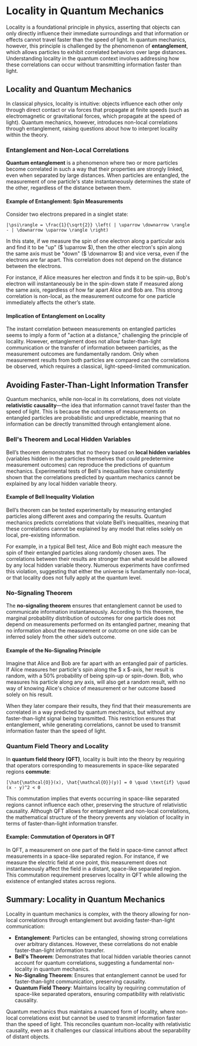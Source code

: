 # Locality in Quantum Mechanics

Locality is a foundational principle in physics, asserting that objects can only directly influence their immediate surroundings and that information or effects cannot travel faster than the speed of light. In quantum mechanics, however, this principle is challenged by the phenomenon of **entanglement**, which allows particles to exhibit correlated behaviors over large distances. Understanding locality in the quantum context involves addressing how these correlations can occur without transmitting information faster than light.

## Locality and Quantum Mechanics

In classical physics, locality is intuitive: objects influence each other only through direct contact or via forces that propagate at finite speeds (such as electromagnetic or gravitational forces, which propagate at the speed of light). Quantum mechanics, however, introduces non-local correlations through entanglement, raising questions about how to interpret locality within the theory.

### Entanglement and Non-Local Correlations

**Quantum entanglement** is a phenomenon where two or more particles become correlated in such a way that their properties are strongly linked, even when separated by large distances. When particles are entangled, the measurement of one particle's state instantaneously determines the state of the other, regardless of the distance between them.

#### Example of Entanglement: Spin Measurements

Consider two electrons prepared in a singlet state:
```{math}
|\psi\rangle = \frac{1}{\sqrt{2}} \left( | \uparrow \downarrow \rangle - | \downarrow \uparrow \rangle \right)
```
In this state, if we measure the spin of one electron along a particular axis and find it to be "up" ($ \uparrow $), then the other electron's spin along the same axis must be "down" ($ \downarrow $) and vice versa, even if the electrons are far apart. This correlation does not depend on the distance between the electrons.

For instance, if Alice measures her electron and finds it to be spin-up, Bob's electron will instantaneously be in the spin-down state if measured along the same axis, regardless of how far apart Alice and Bob are. This strong correlation is non-local, as the measurement outcome for one particle immediately affects the other’s state.

#### Implication of Entanglement on Locality

The instant correlation between measurements on entangled particles seems to imply a form of "action at a distance," challenging the principle of locality. However, entanglement does not allow faster-than-light communication or the transfer of information between particles, as the measurement outcomes are fundamentally random. Only when measurement results from both particles are compared can the correlations be observed, which requires a classical, light-speed-limited communication.

## Avoiding Faster-Than-Light Information Transfer

Quantum mechanics, while non-local in its correlations, does not violate **relativistic causality**—the idea that information cannot travel faster than the speed of light. This is because the outcomes of measurements on entangled particles are probabilistic and unpredictable, meaning that no information can be directly transmitted through entanglement alone.

### Bell's Theorem and Local Hidden Variables

Bell’s theorem demonstrates that no theory based on **local hidden variables** (variables hidden in the particles themselves that could predetermine measurement outcomes) can reproduce the predictions of quantum mechanics. Experimental tests of Bell's inequalities have consistently shown that the correlations predicted by quantum mechanics cannot be explained by any local hidden variable theory.

#### Example of Bell Inequality Violation

Bell’s theorem can be tested experimentally by measuring entangled particles along different axes and comparing the results. Quantum mechanics predicts correlations that violate Bell’s inequalities, meaning that these correlations cannot be explained by any model that relies solely on local, pre-existing information.

For example, in a typical Bell test, Alice and Bob might each measure the spin of their entangled particles along randomly chosen axes. The correlations between their results are stronger than what would be allowed by any local hidden variable theory. Numerous experiments have confirmed this violation, suggesting that either the universe is fundamentally non-local, or that locality does not fully apply at the quantum level.

### No-Signaling Theorem

The **no-signaling theorem** ensures that entanglement cannot be used to communicate information instantaneously. According to this theorem, the marginal probability distribution of outcomes for one particle does not depend on measurements performed on its entangled partner, meaning that no information about the measurement or outcome on one side can be inferred solely from the other side’s outcome.

#### Example of the No-Signaling Principle

Imagine that Alice and Bob are far apart with an entangled pair of particles. If Alice measures her particle's spin along the $ x $-axis, her result is random, with a 50% probability of being spin-up or spin-down. Bob, who measures his particle along any axis, will also get a random result, with no way of knowing Alice's choice of measurement or her outcome based solely on his result. 

When they later compare their results, they find that their measurements are correlated in a way predicted by quantum mechanics, but without any faster-than-light signal being transmitted. This restriction ensures that entanglement, while generating correlations, cannot be used to transmit information faster than the speed of light.

### Quantum Field Theory and Locality

In **quantum field theory (QFT)**, locality is built into the theory by requiring that operators corresponding to measurements in space-like separated regions **commute**:
```{math}
[\hat{\mathcal{O}}(x), \hat{\mathcal{O}}(y)] = 0 \quad \text{if} \quad (x - y)^2 < 0
```
This commutation implies that events occurring in space-like separated regions cannot influence each other, preserving the structure of relativistic causality. Although QFT allows for entanglement and non-local correlations, the mathematical structure of the theory prevents any violation of locality in terms of faster-than-light information transfer.

#### Example: Commutation of Operators in QFT

In QFT, a measurement on one part of the field in space-time cannot affect measurements in a space-like separated region. For instance, if we measure the electric field at one point, this measurement does not instantaneously affect the field in a distant, space-like separated region. This commutation requirement preserves locality in QFT while allowing the existence of entangled states across regions.

## Summary: Locality in Quantum Mechanics

Locality in quantum mechanics is complex, with the theory allowing for non-local correlations through entanglement but avoiding faster-than-light communication:

- **Entanglement**: Particles can be entangled, showing strong correlations over arbitrary distances. However, these correlations do not enable faster-than-light information transfer.
- **Bell's Theorem**: Demonstrates that local hidden variable theories cannot account for quantum correlations, suggesting a fundamental non-locality in quantum mechanics.
- **No-Signaling Theorem**: Ensures that entanglement cannot be used for faster-than-light communication, preserving causality.
- **Quantum Field Theory**: Maintains locality by requiring commutation of space-like separated operators, ensuring compatibility with relativistic causality.

Quantum mechanics thus maintains a nuanced form of locality, where non-local correlations exist but cannot be used to transmit information faster than the speed of light. This reconciles quantum non-locality with relativistic causality, even as it challenges our classical intuitions about the separability of distant objects.
